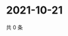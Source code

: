 # 2021-10-21

共 0 条

<!-- BEGIN WEIBO -->
<!-- 最后更新时间 Thu Oct 21 2021 23:09:05 GMT+0800 (China Standard Time) -->

<!-- END WEIBO -->
